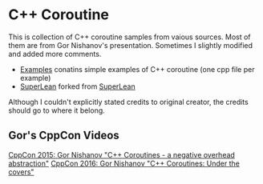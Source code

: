 # C++ Coroutine #
This is collection of C++ coroutine samples from vaious sources. Most of them are from Gor Nishanov's presentation. Sometimes I slightly modified and added more comments.
* [Examples](https://github.com/chaelim/Coroutine/tree/master/Examples) conatins simple examples of C++ coroutine (one cpp file per example)
* [SuperLean](https://github.com/chaelim/Coroutine/tree/master/SuperLean) forked from [SuperLean](https://github.com/GorNishanov/await/tree/master/2015_CppCon/SuperLean)

Although I couldn't explicitly stated credits to original creator, the credits should go to where it belong.

## Gor's CppCon Videos ##
[CppCon 2015: Gor Nishanov "C++ Coroutines - a negative overhead abstraction"](https://www.youtube.com/watch?v=_fu0gx-xseY)
[CppCon 2016: Gor Nishanov "C++ Coroutines: Under the covers"](https://www.youtube.com/watch?v=8C8NnE1Dg4A&t=4s)
